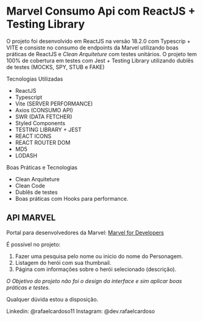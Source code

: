 # Marvel Consumo Api com ReactJS + Testing Library

O projeto foi desenvolvido em ReactJS na versão 18.2.0 com Typescrip + VITE e consiste no consumo de endpoints da Marvel utilizando boas práticas de ReactJS e *Clean Arquiteture* com testes unitários. O projeto tem 100% de cobertura em testes com Jest + Testing Library utilizando dublês de testes (MOCKS, SPY, STUB e FAKE)

Tecnologias Utilizadas
* ReactJS
* Typescript
* Vite (SERVER PERFORMANCE)
* Axios (CONSUMO API)
* SWR (DATA FETCHER)
* Styled Components 
* TESTING LIBRARY + JEST
* REACT ICONS
* REACT ROUTER DOM
* MD5 
* LODASH

Boas Práticas e Tecnologias
* Clean Arquiteture
* Clean Code
* Dublês de testes
* Boas práticas com Hooks para performance.


## API MARVEL


Portal para desenvolvedores da Marvel: [Marvel for Developers](https://developer.marvel.com/)

É possível no projeto:
1) Fazer uma pesquisa pelo nome ou inicio do nome do Personagem.
2) Listagem do herói com sua thumbnail.
3) Página com informações sobre o herói selecionado (descrição).

*O Objetivo do projeto não foi o design da interface e sim aplicar boas práticas e testes.*

Qualquer dúvida estou a disposição.

Linkedin: @rafaelcardoso11
Instagram: @dev.rafaelcardoso